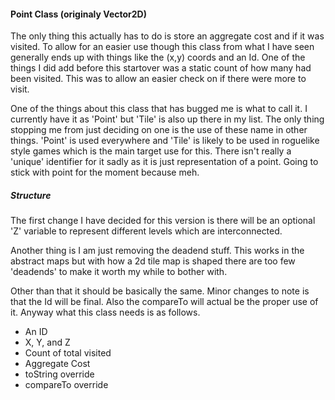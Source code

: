 #### Point Class (originaly Vector2D)

The only thing this actually has to do is store an aggregate cost and if it was visited.
To allow for an easier use though this class from what I have seen generally ends up with things like the (x,y) coords and an Id.
One of the things I did add before this startover was a static count of how many had been visited.
This was to allow an easier check on if there were more to visit.

One of the things about this class that has bugged me is what to call it.
I currently have it as 'Point' but 'Tile' is also up there in my list.
The only thing stopping me from just deciding on one is the use of these name in other things.
'Point' is used everywhere and 'Tile' is likely to be used in roguelike style games which is the main target use for this.
There isn't really a 'unique' identifier for it sadly as it is just representation of a point.
Going to stick with point for the moment because meh.

##### Structure

The first change I have decided for this version is there will be an optional 'Z' variable to represent different levels which are interconnected.

Another thing is I am just removing the deadend stuff.
This works in the abstract maps but with how a 2d tile map is shaped there are too few 'deadends' to make it worth my while to bother with.

Other than that it should be basically the same.
Minor changes to note is that the Id will be final.
Also the compareTo will actual be the proper use of it.
Anyway what this class needs is as follows.

* An ID
* X, Y, and Z
* Count of total visited
* Aggregate Cost
* toString override
* compareTo override
